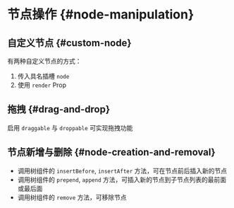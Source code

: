 # 节点操作 {#node-manipulation}

## 自定义节点 {#custom-node}

有两种自定义节点的方式：

1. 传入具名插槽 `node`
2. 使用 `render` Prop

<CodeDemo component="CustomNode" />

## 拖拽 {#drag-and-drop}

启用 `draggable` 与 `droppable` 可实现拖拽功能

<CodeDemo component="DragAndDrop" />

## 节点新增与删除 {#node-creation-and-removal}

- 调用树组件的 `insertBefore`, `insertAfter` 方法，可在节点前后插入新的节点
- 调用树组件的 `prepend`, `append` 方法，可插入新的节点到子节点列表的最前面或最后面
- 调用树组件的 `remove` 方法，可移除节点

<CodeDemo component="NodeCreationAndRemoval" />
